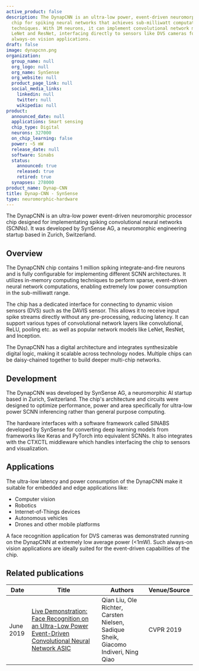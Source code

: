 ```yaml
---
active_product: false
description: The DynapCNN is an ultra-low power, event-driven neuromorphic processor
  chip for spiking neural networks that achieves sub-milliwatt computation using in-memory
  techniques. With 1M neurons, it can implement convolutional network models like
  LeNet and ResNet, interfacing directly to sensors like DVS cameras for low-latency,
  always-on vision applications.
draft: false
image: dynapcnn.png
organization:
  group_name: null
  org_logo: null
  org_name: SynSense
  org_website: null
  product_page_link: null
  social_media_links:
    linkedin: null
    twitter: null
    wikipedia: null
product:
  announced_date: null
  applications: Smart sensing
  chip_type: Digital
  neurons: 327000
  on_chip_learning: false
  power: ~5 mW
  release_date: null
  software: Sinabs
  status:
    announced: true
    released: true
    retired: true
  synapses: 278000
product_name: Dynap-CNN
title: Dynap-CNN - SynSense
type: neuromorphic-hardware
---
```


The DynapCNN is an ultra-low power event-driven neuromorphic processor chip designed for implementating spiking convolutional neural networks (SCNNs). It was developed by SynSense AG, a neuromorphic engineering startup based in Zurich, Switzerland.

## Overview
The DynapCNN chip contains 1 million spiking integrate-and-fire neurons and is fully configurable for implementing different SCNN architectures. It utilizes in-memory computing techniques to perform sparse, event-driven neural network computations, enabling extremely low power consumption in the sub-milliwatt range. 

The chip has a dedicated interface for connecting to dynamic vision sensors (DVS) such as the DAVIS sensor. This allows it to receive input spike streams directly without any pre-processing, reducing latency. It can support various types of convolutional network layers like convolutional, ReLU, pooling etc. as well as popular network models like LeNet, ResNet, and Inception.

The DynapCNN has a digital architecture and integrates synthesizable digital logic, making it scalable across technology nodes. Multiple chips can be daisy-chained together to build deeper multi-chip networks.

## Development
The DynapCNN was developed by SynSense AG, a neuromorphic AI startup based in Zurich, Switzerland. The chip's architecture and circuits were designed to optimize performance, power and area specifically for ultra-low power SCNN inferencing rather than general purpose computing. 

The hardware interfaces with a software framework called SINABS developed by SynSense for converting deep learning models from frameworks like Keras and PyTorch into equivalent SCNNs. It also integrates with the CTXCTL middleware which handles interfacing the chip to sensors and visualization.

## Applications
The ultra-low latency and power consumption of the DynapCNN make it suitable for embedded and edge applications like:

- Computer vision 
- Robotics
- Internet-of-Things devices
- Autonomous vehicles
- Drones and other mobile platforms

A face recognition application for DVS cameras was demonstrated running on the DynapCNN at extremely low average power (<1mW). Such always-on vision applications are ideally suited for the event-driven capabilities of the chip.


## Related publications

| Date | Title | Authors  | Venue/Source |
|------|-------|----------|------------- |
| June 2019 | [Live Demonstration: Face Recognition on an Ultra-Low Power Event-Driven Convolutional Neural Network ASIC](https://openaccess.thecvf.com/content_CVPRW_2019/html/EventVision/Liu_Live_Demonstration_Face_Recognition_on_an_Ultra-Low_Power_Event-Driven_Convolutional_CVPRW_2019_paper.html) | Qian Liu, Ole Richter, Carsten Nielsen, Sadique Sheik, Giacomo Indiveri, Ning Qiao | CVPR 2019 |